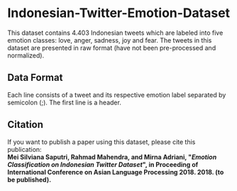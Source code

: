 # Indonesian-Twitter-Emotion-Dataset

This dataset contains 4.403 Indonesian tweets which are labeled into five emotion classes: love, anger, sadness, joy and fear. The tweets in this dataset are presented in raw format (have not been pre-processed and normalized).

## Data Format
Each line consists of a tweet and its respective emotion label separated by semicolon (;). The first line is a header.

## Citation
If you want to publish a paper using this dataset, please cite this publication: <br />
**Mei Silviana Saputri, Rahmad Mahendra, and Mirna Adriani, "*Emotion Classification on Indonesian Twitter Dataset*", in Proceeding of International Conference on Asian Language Processing 2018. 2018. (to be published).**
